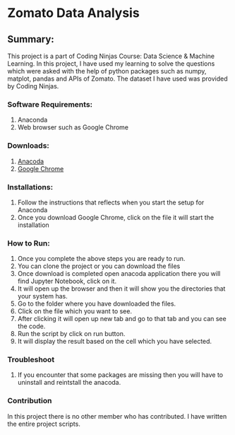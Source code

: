 # Zomato Data Analysis
## Summary: 
This project is a part of Coding Ninjas Course: Data Science & Machine Learning. In this project, I have used my learning to solve the questions which were asked with the help of python packages such as numpy, matplot, pandas and APIs of Zomato. The dataset I have used was provided by Coding Ninjas.

### Software Requirements:
1. Anaconda
2. Web browser such as Google Chrome
### Downloads:
1. [Anacoda](https://www.anaconda.com/distribution/)
2. [Google Chrome](https://www.google.com/chrome/?brand=CHBD&gclid=Cj0KCQjw1Iv0BRDaARIsAGTWD1u4HzGeoetJzB5hgijVAw1NLhbd-e-bNfoy1Pu3Ztcx0s-lMjTtwXgaAqWjEALw_wcB&gclsrc=aw.ds)
### Installations:
1. Follow the instructions that reflects when you start the setup for Anaconda
2. Once you download Google Chrome, click on the file it will start the installation
### How to Run:
1. Once you complete the above steps you are ready to run.
2. You can clone the project or you can download the files
3. Once download is completed open anacoda application there you will find Jupyter Notebook, click on it.
4. It will open up the browser and then it will show you the directories that your system has. 
5. Go to the folder where you have downloaded the files.
6. Click on the file which you want to see.
7. After clicking it will open up new tab and go to that tab and you can see the code. 
8. Run the script by click on run button. 
7. It will display the result based on the cell which you have selected. 

### Troubleshoot
1. If you encounter that some packages are missing then you will have to uninstall and reintstall the anacoda.

### Contribution
In this project there is no other member who has contributed. I have written the entire project scripts. 
